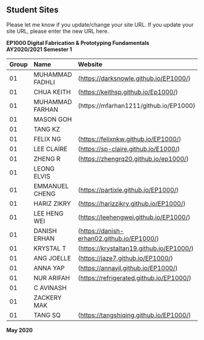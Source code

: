 
## Student Sites

Please let me know if you update/change your site URL.  If you update your site URL, please enter the new URL here.

**EP1000 Digital Fabrication & Prototyping Fundamentals**    
**AY2020/2021 Semester 1**

|Group   |Name        |Website|
|:-------|:-----------|:---------------------------------------|
01 |  MUHAMMAD FADHLI | (https://darksnowle.github.io/EP1000/)     |
01 |  CHUA KEITH      | (https://keithsp.github.io/Ep1000/)     |
01 |  MUHAMMAD FARHAN | (https://mfarhan1211/github.io/EP1000)     |
01 |  MASON GOH       |       |
01 |  TANG KZ         |     |
01 |  FELIX NG        | (https://felixnkw.github.io/EP1000/)     |
01 |  LEE CLAIRE      | (https://sp-claire.github.io/E1000/)     |
01 |  ZHENG R         | (https://zhengrq20.github.io/ep1000/)     |
01 |  LEONG ELVIS     |     |
01 |  EMMANUEL CHENG  | (https://partixle.github.io/EP1000/)     |
01 |  HARIZ ZIKRY     | (https://harizzikry.github.io/EP1000/)     |
01 |  LEE HENG WEI    | (https://leehengwei.github.io/EP1000/)     |
01 |  DANISH ERHAN    | (https://danish-erhan02.github.io/EP1000/)     |
01 |  KRYSTAL T       | (https://krystaltan19.github.io/EP1000/)     |
01 |  ANG JOELLE      | (https://jaze7.github.io/EP1000/)     |
01 |  ANNA YAP        | (https://annayjl.github.io/EP1000/)     |
01 |  NUR ARIFAH      | (https://refrigerated.github.io/EP1000/)     |
01 |  C AVINASH       |      |
01 |  ZACKERY MAK     |      |
01 |  TANG SQ         | (https://tangshiqing.github.io/EP1000/)     |


**May 2020**

